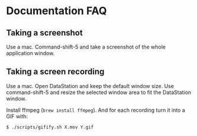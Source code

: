 # Documentation FAQ

## Taking a screenshot

Use a mac. Command-shift-5 and take a screenshot of the whole application window.

## Taking a screen recording

Use a mac. Open DataStation and keep the default window size. Use
command-shift-5 and resize the selected window area to fit the
DataStation window.

Install ffmpeg (`brew install ffmpeg`). And for each recording turn it into a GIF with:

```bash
$ ./scripts/gifify.sh X.mov Y.gif
```

